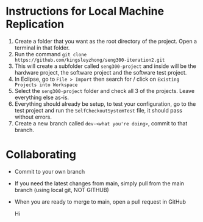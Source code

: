 # Instructions for Local Machine Replication

1. Create a folder that you want as the root directory of the project. Open a terminal in that folder.
2. Run the command `git clone https://github.com/kingsleyzhong/seng300-iteration2.git`
3. This will create a subfolder called `seng300-project` and inside will be the hardware project, the software project and the software test project.
4. In Eclipse, go to `File > Import` then search for / click on `Existing Projects into Workspace`
5. Select the `seng300-project` folder and check all 3 of the projects. Leave everything else as-is.
6. Everything should already be setup, to test your configuration, go to the test project and run the `SelfCheckoutSystemTest` file, it should pass without errors.
7. Create a new branch called `dev-<what you're doing>`, commit to that branch.


# Collaborating

- Commit to your own branch
- If you need the latest changes from main, simply pull from the main branch (using local git, NOT GITHUB)
- When you are ready to merge to main, open a pull request in GitHub

  Hi
